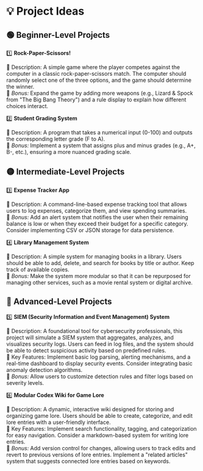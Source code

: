 # 💡 Project Ideas

## 🟢 Beginner-Level Projects

1️⃣ **Rock-Paper-Scissors!**

🔹 Description: A simple game where the player competes against the computer in a classic rock-paper-scissors match. The computer should randomly select one of the three options, and the game should determine the winner. <br />
🔹 *Bonus:* Expand the game by adding more weapons (e.g., Lizard & Spock from "The Big Bang Theory") and a rule display to explain how different choices interact. <br />

2️⃣ **Student Grading System**

🔹 Description: A program that takes a numerical input (0-100) and outputs the corresponding letter grade (F to A). <br />
🔹 *Bonus:* Implement a system that assigns plus and minus grades (e.g., A+, B-, etc.), ensuring a more nuanced grading scale. <br />

## 🟡 Intermediate-Level Projects

3️⃣ **Expense Tracker App**

🔹 Description: A command-line-based expense tracking tool that allows users to log expenses, categorize them, and view spending summaries. <br />
🔹 *Bonus:* Add an alert system that notifies the user when their remaining balance is low or when they exceed their budget for a specific category. Consider implementing CSV or JSON storage for data persistence. <br />

4️⃣ **Library Management System**

🔹 Description: A simple system for managing books in a library. Users should be able to add, delete, and search for books by title or author. Keep track of available copies. <br />
🔹 *Bonus:* Make the system more modular so that it can be repurposed for managing other services, such as a movie rental system or digital archive. <br />

## 🔴 Advanced-Level Projects

5️⃣ **SIEM (Security Information and Event Management) System**

🔹 Description: A foundational tool for cybersecurity professionals, this project will simulate a SIEM system that aggregates, analyzes, and visualizes security logs. Users can feed in log files, and the system should be able to detect suspicious activity based on predefined rules. <br />
🔹 Key Features: Implement basic log parsing, alerting mechanisms, and a real-time dashboard to display security events. Consider integrating basic anomaly detection algorithms. <br />
🔹 *Bonus:* Allow users to customize detection rules and filter logs based on severity levels. <br />

6️⃣ **Modular Codex Wiki for Game Lore**

🔹 Description: A dynamic, interactive wiki designed for storing and organizing game lore. Users should be able to create, categorize, and edit lore entries with a user-friendly interface. <br />
🔹 Key Features: Implement search functionality, tagging, and categorization for easy navigation. Consider a markdown-based system for writing lore entries. <br />
🔹 *Bonus:* Add version control for changes, allowing users to track edits and revert to previous versions of lore entries. Implement a "related articles" system that suggests connected lore entries based on keywords.
